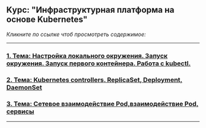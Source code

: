## Kурс: "Инфраструктурная платформа на основе Kubernetes"
_Кликните по ссылке чтоб просмотреть содержимое:_

---
### [1. Тема: Настройка локального окружения. Запуск окружения. Запуск первого контейнера. Работа с kubectl.](kubernetes-intro/HW1.md)

### [2. Тема: Kubernetes controllers. ReplicaSet, Deployment, DaemonSet](kubernetes-controllers/HW2.md)


### [3. Тема: Сетевое взаимодействие Pod,взаимодействие Pod, сервисы](kubernetes-networks/HW3.md)

---